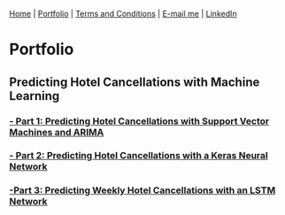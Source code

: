 [Home](https://mgcodesandstats.github.io/) |
[Portfolio](https://mgcodesandstats.github.io/portfolio/) |
[Terms and Conditions](https://mgcodesandstats.github.io/terms/) |
[E-mail me](mailto:contact@michaeljgrogan.com) |
[LinkedIn](https://www.linkedin.com/in/michaeljgrogan/)

# Portfolio

## Predicting Hotel Cancellations with Machine Learning

### [- Part 1: Predicting Hotel Cancellations with Support Vector Machines and ARIMA](https://www.michael-grogan.com/hotel-cancellations/)

### [- Part 2: Predicting Hotel Cancellations with a Keras Neural Network](https://www.michael-grogan.com/hotel-cancellations/www.michael-grogan.com/hotel-cancellations-neuralnetwork)

### [-Part 3: Predicting Weekly Hotel Cancellations with an LSTM Network](https://www.michael-grogan.com/hotel-cancellations/www.michael-grogan.com/hotel-cancellations-lstm)
